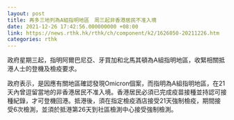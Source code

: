 ```yaml
---
layout: post
title: 再多三地列為A組指明地區　周三起非香港居民不准入境
date: 2021-12-26 17:42:56.000000000 +08:00
link: https://news.rthk.hk/rthk/ch/component/k2/1626050-20211226.htm
categories: rthk
---
```


政府星期三起，指明阿爾巴尼亞、牙買加和北馬其頓為A組指明地區，收緊相關抵港人士的登機及檢疫要求。

政府表示，是因應有關地區確認發現Omicron個案，而指明為A組指明地區，在21天內曾逗留當地的非香港居民不准入境。香港居民必須已完成疫苗接種並持認可接種紀錄，才可登機回港。抵港後，須在指定檢疫酒店接受21天強制檢疫，期間接受6次檢測，並須於抵港第26天到社區檢測中心接受強制檢測。
